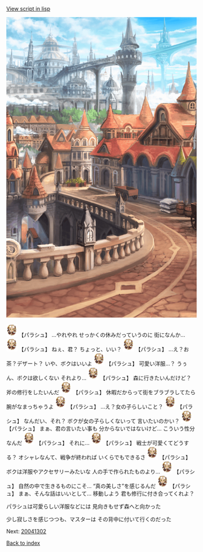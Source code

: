 [View script in lisp](../scripts/20041301.txt)

![town.png](../images/backgrounds/town.png)

<img src="../images/units/200411.png" alt="200411.png" height="34"/>
【パラシュ】
…やれやれ
せっかくの休みだっていうのに
街になんか…

<img src="../images/units/200411.png" alt="200411.png" height="34"/>
【パラシュ】
ねぇ、君？
ちょっと、いい？

<img src="../images/units/200411.png" alt="200411.png" height="34"/>
【パラシュ】
…え？お茶？デザート？
いや、ボクはいいよ

<img src="../images/units/200411.png" alt="200411.png" height="34"/>
【パラシュ】
可愛い洋服…？
うぅん、ボクは欲しくない
それより…

<img src="../images/units/200411.png" alt="200411.png" height="34"/>
【パラシュ】
森に行きたいんだけど？
斧の修行をしたいんだ

<img src="../images/units/200411.png" alt="200411.png" height="34"/>
【パラシュ】
休暇だからって街をブラブラしてたら
腕がなまっちゃうよ

<img src="../images/units/200411.png" alt="200411.png" height="34"/>
【パラシュ】
…え？女の子らしいこと？

<img src="../images/units/200411.png" alt="200411.png" height="34"/>
【パラシュ】
なんだい、それ？
ボクが女の子らしくないって
言いたいのかい？

<img src="../images/units/200411.png" alt="200411.png" height="34"/>
【パラシュ】
まぁ、君の言いたい事も
分からないではないけど…
こういう性分なんだ

<img src="../images/units/200411.png" alt="200411.png" height="34"/>
【パラシュ】
それに…

<img src="../images/units/200411.png" alt="200411.png" height="34"/>
【パラシュ】
戦士が可愛くてどうする？
オシャレなんて、戦争が終われば
いくらでもできるさ

<img src="../images/units/200411.png" alt="200411.png" height="34"/>
【パラシュ】
ボクは洋服やアクセサリーみたいな
人の手で作られたものより…

<img src="../images/units/200411.png" alt="200411.png" height="34"/>
【パラシュ】
自然の中で生きるものにこそ…
“真の美しさ”を感じるんだ

<img src="../images/units/200411.png" alt="200411.png" height="34"/>
【パラシュ】
まぁ、そんな話はいいとして…
移動しよう
君も修行に付き合ってくれよ？

パラシュは可愛らしい洋服などには
見向きもせず森へと向かった

少し寂しさを感じつつも、マスターは
その背中に付いて行くのだった

Next: [20041302](20041302.md)

[Back to index](index.md)
